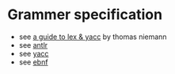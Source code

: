 # Grammer specification

* see [a guide to lex & yacc](https://arcb.csc.ncsu.edu/~mueller/codeopt/codeopt00/y_man.pdf) by thomas niemann
* see [antlr](https://www.antlr.org/)
* see [yacc](https://silcnitc.github.io/yacc.html)
* see [ebnf](https://ics.uci.edu/~pattis/ICS-33/lectures/ebnf.pdf)
